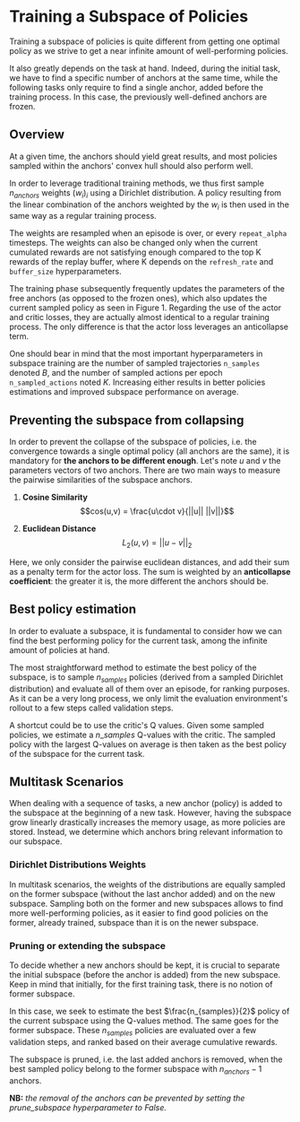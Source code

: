 # Training a Subspace of Policies

Training a subspace of policies is quite different from getting one optimal policy as we strive to get a near infinite amount of well-performing policies.

It also greatly depends on the task at hand. Indeed, during the initial task, we have to find a specific number of anchors at the same time, while the following tasks only require to find a single anchor, added before the training process. In this case, the previously well-defined anchors are frozen.


## Overview

At a given time, the anchors should yield great results, and most policies sampled within the anchors' convex hull should also perform well.

In order to leverage traditional training methods, we thus first sample $n_{anchors}$ weights $(w_i)_i$ using a Dirichlet distribution. A policy resulting from the linear combination of the anchors weighted by the $w_i$ is then used in the same way as a regular training process.

The weights are resampled when an episode is over, or every `repeat_alpha` timesteps. The weights can also be changed only when the current cumulated rewards are not satisfying enough compared to the top K rewards of the replay buffer, where K depends on the `refresh_rate` and `buffer_size` hyperparameters.

The training phase subsequently frequently updates the parameters of the free anchors (as opposed to the frozen ones), which also updates the current sampled policy as seen in Figure 1. Regarding the use of the actor and critic losses, they are actually almost identical to a regular training process. The only difference is that the actor loss leverages an anticollapse term.

One should bear in mind that the most important hyperparameters in subspace training are the number of sampled trajectories `n_samples` denoted $B$, and the number of sampled actions per epoch `n_sampled_actions` noted $K$. Increasing either results in better policies estimations and improved subspace performance on average.


## Preventing the subspace from collapsing

In order to prevent the collapse of the subspace of policies, i.e. the convergence towards a single optimal policy (all anchors are the same), it is mandatory for **the anchors to be different enough**. Let's note $u$ and $v$ the parameters vectors of two anchors. There are two main ways to measure the pairwise similarities of the subspace anchors.

1. **Cosine Similarity** 
$$cos(u,v) = \frac{u\cdot v}{||u|| ||v||}$$

2. **Euclidean Distance**
$$L_2(u,v) = ||u-v||_2$$

Here, we only consider the pairwise euclidean distances, and add their sum as a penalty term for the actor loss. The sum is weighted by an **anticollapse coefficient**: the greater it is, the more different the anchors should be.


## Best policy estimation

In order to evaluate a subspace, it is fundamental to consider how we can find the best performing policy for the current task, among the infinite amount of policies at hand.

The most straightforward method to estimate the best policy of the subspace, is to sample $n_{samples}$ policies (derived from a sampled Dirichlet distribution) and evaluate all of them over an episode, for ranking purposes. As it can be a very long process, we only limit the evaluation environment's rollout to a few steps called validation steps.

A shortcut could be to use the critic's Q values. Given some sampled policies, we estimate a $n\_{samples}$ Q-values with the critic. The sampled policy with the largest Q-values on average is then taken as the best policy of the subspace for the current task.


## Multitask Scenarios

When dealing with a sequence of tasks, a new anchor (policy) is added to the subspace at the beginning of a new task. However, having the subspace grow linearly drastically increases the memory usage, as more policies are stored. Instead, we determine which anchors bring relevant information to our subspace.


### Dirichlet Distributions Weights

In multitask scenarios, the weights of the distributions are equally sampled on the former subspace (without the last anchor added) and on the new subspace. Sampling both on the former and new subspaces allows to find more well-performing policies, as it easier to find good policies on the former, already trained, subspace than it is on the newer subspace.


### Pruning or extending the subspace

To decide whether a new anchors should be kept, it is crucial to separate the initial subspace (before the anchor is added) from the new subspace. Keep in mind that initially, for the first training task, there is no notion of former subspace.

In this case, we seek to estimate the best $\frac{n_{samples}}{2}$ policy of the current subspace using the Q-values method. The same goes for the former subspace. These $n_{samples}$ policies are evaluated over a few validation steps, and ranked based on their average cumulative rewards.

The subspace is pruned, i.e. the last added anchors is removed, when the best sampled policy belong to the former subspace with $n_{anchors} - 1$ anchors.

**NB:** *the removal of the anchors can be prevented by setting the prune_subspace hyperparameter to False.*
